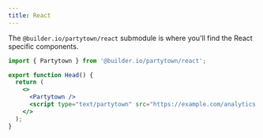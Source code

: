 ```yaml
---
title: React
---
```


The `@builder.io/partytown/react` submodule is where you'll find the React specific components.

```jsx
import { Partytown } from '@builder.io/partytown/react';

export function Head() {
  return (
    <>
      <Partytown />
      <script type="text/partytown" src="https://example.com/analytics.js" />
    </>
  );
}
```
